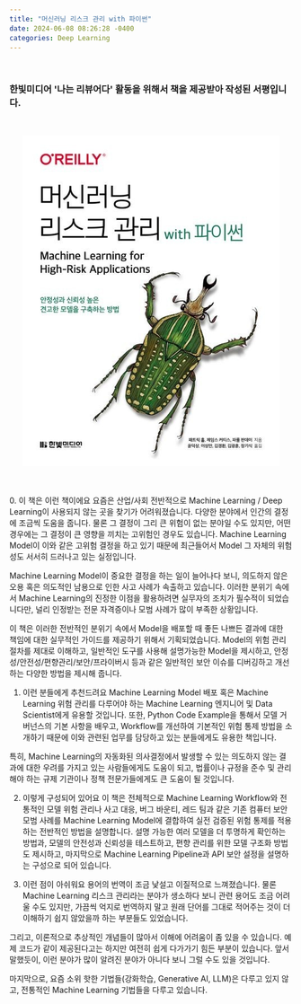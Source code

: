 ```yaml
---
title: "머신러닝 리스크 관리 with 파이썬"
date: 2024-06-08 08:26:28 -0400
categories: Deep Learning
---
```


<br>

### 한빛미디어 '나는 리뷰어다' 활동을 위해서 책을 제공받아 작성된 서평입니다.

<br>

<p align="center">
  <img src="/assets/Book_Review_Assets/Machine_Learning_for_High_Risk_Applications.jpg">
</p>

<br>
<br>
0. 이 책은 이런 책이에요
요즘은 산업/사회 전반적으로 Machine Learning / Deep Learning이 사용되지 않는 곳을 찾기가 어려워졌습니다.
다양한 분야에서 인간의 결정에 조금씩 도움을 줍니다. 
물론 그 결정이 그리 큰 위험이 없는 분야일 수도 있지만, 어떤 경우에는 그 결정이 큰 영향을 끼치는 고위험인 경우도 있습니다.
Machine Learning Model이 이와 같은 고위험 결정을 하고 있기 때문에 최근들어서 Model 그 자체의 위험성도 서서히 드러나고 있는 실정입니다.

Machine Learning Model이 중요한 결정을 하는 일이 늘어나다 보니, 의도하지 않은 오용 혹은 의도적인 남용으로 인한 사고 사례가 속출하고 있습니다.
이러한 분위기 속에서 Machine Learning의 진정한 이점을 활용하려면 실무자의 조치가 필수적이 되었습니다만, 널리 인정받는 전문 자격증이나 모범 사례가 많이 부족한 상황입니다.

이 책은 이러한 전반적인 분위기 속에서 Model을 배포할 때 좋든 나쁘든 결과에 대한 책임에 대한 실무적인 가이드를 제공하기 위해서 기획되었습니다.
Model의 위험 관리 절차를 제대로 이해하고, 일반적인 도구를 사용해 설명가능한 Model을 제시하고, 안정성/안전성/편향관리/보안/프라이버시 등과 같은 일반적인 보안 이슈를 디버깅하고 개선하는 다양한 방법을 제시해 줍니다.


1. 이런 분들에게 추천드려요
Machine Learning Model 배포 혹은 Machine Learning 위험 관리를 다루어야 하는 Machine Learning 엔지니어 및 Data Scientist에게 유용할 것입니다.
또한, Python Code Example을 통해서 모델 거버넌스의 기본 사항을 배우고, Workflow를 개선하여 기본적인 위험 통제 방법을 소개하기 때문에 이와 관련된 업무를 담당하고 있는 분들에게도 유용한 책입니다.

특히, Machine Learning의 자동화된 의사결정에서 발생할 수 있는  의도하지 않는 결과에 대한 우려를 가지고 있는 사람들에게도 도움이 되고, 법률이나 규정을 준수 및 관리해야 하는 규제 기관이나 정책 전문가들에게도 큰 도움이 될 것입니다.


2. 이렇게 구성되어 있어요
이 책은 전체적으로  Machine Learning Workflow와 전통적인 모델 위험 관리나 사고 대응, 버그 바운티, 레드 팀과 같은 기존 컴퓨터 보안 모범 사례를 Machine Learning Model에 결합하여 실전 검증된 위험 통제를 적용하는 전반적인 방법을 설명합니다.
설명 가능한 여러 모델을 더 투명하게 확인하는 방법과, 모델의 안전성과 신뢰성을 테스트하고, 편향 관리를 위한 모델 구조화 방법도 제시하고, 마지막으로 Machine Learning Pipeline과 API 보안 설정을 설명하는 구성으로 되어 있습니다.


3. 이런 점이 아쉬워요
용어의 번역이 조금 낯설고 이질적으로 느껴졌습니다. 물론 Machine Learning 리스크 관리라는 분야가 생소하다 보니 관련 용어도 조금 어려울 수도 있지만, 가끔씩 억지로 번역하지 말고 원래 단어를 그대로 적어주는 것이 더 이해하기 쉽지 않았을까 하는 부분들도 
있었습니다.

그리고, 이론적으로 추상적인 개념들이 많아서 이해에 어려움이 좀 있을 수 있습니다. 예제 코드가 같이 제공된다고는 하지만 여전히 쉽게 다가가기 힘든 부분이 있습니다. 앞서 말했듯이, 이런 분야가 많이 알려진 분야가 아니다 보니 그럴 수도 있을 것입니다.

마지막으로, 요즘 소위 핫한 기법들(강화학습, Generative AI, LLM)은  다루고 있지 않고, 전통적인 Machine Learning 기법들을 다루고 있습니다.
